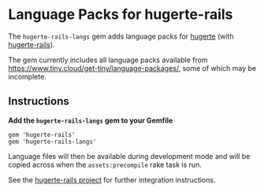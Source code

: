 Language Packs for hugerte-rails
================================

The `hugerte-rails-langs` gem adds language packs for [hugerte](https://hugerte.org/) (with [hugerte-rails](https://github.com/liberaldev/hugerte-rails)).

The gem currently includes all language packs available from https://www.tiny.cloud/get-tiny/language-packages/, some of which may be incomplete.


Instructions
------------

**Add the `hugerte-rails-langs` gem to your Gemfile**

    gem 'hugerte-rails'
    gem 'hugerte-rails-langs'

Language files will then be available during development mode and will be copied across when the `assets:precompile` rake task is run.

See the [hugerte-rails project](https://github.com/spohlenz/hugerte-rails) for further integration instructions.
